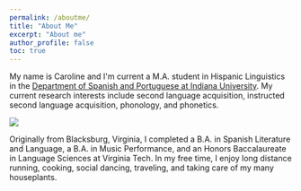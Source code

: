 ```yaml
---
permalink: /aboutme/
title: "About Me"
excerpt: "About me"
author_profile: false
toc: true
---
```


My name is Caroline and I'm current a M.A. student in Hispanic Linguistics in the [Department of Spanish and Portuguese at Indiana University](https://spanport.indiana.edu/graduate/hispanic-linguistics/index.html). My current research interests include second language acquisition, instructed second language acquisition, phonology, and phonetics. 

<img src="{{ site.url }}/files/Photo_bench2.jpeg/" max-width="90%">

Originally from Blacksburg, Virginia, I completed a B.A. in Spanish Literature and Language, a B.A. in Music Performance, and an Honors Baccalaureate in Language Sciences at Virginia Tech. In my free time, I enjoy long distance running, cooking, social dancing, traveling, and taking care of my many houseplants.

  
